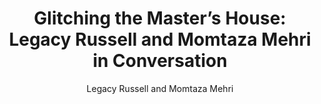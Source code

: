 ---
title: 'Glitching the Master’s House: Legacy Russell and Momtaza Mehri in Conversation'
author: Legacy Russell and Momtaza Mehri
link: "https://www.frieze.com/article/glitching-masters-house-legacy-russell-and-momtaza-mehri-conversation"
---